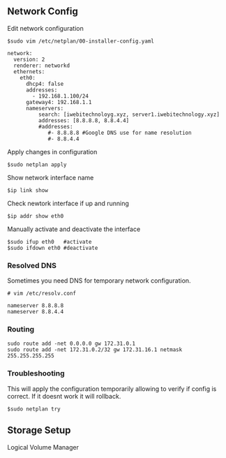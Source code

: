 ## Network Config
Edit network configuration
```
$sudo vim /etc/netplan/00-installer-config.yaml
```
```
network:
  version: 2
  renderer: networkd
  ethernets:
    eth0:
      dhcp4: false
      addresses:
        - 192.168.1.100/24
      gateway4: 192.168.1.1
      nameservers:
          search: [iwebitechnoloyg.xyz, server1.iwebitechnology.xyz]
          addresses: [8.8.8.8, 8.8.4.4]
          #addresses:
             #- 8.8.8.8 #Google DNS use for name resolution
             #- 8.8.4.4
```
Apply changes in configuration
```
$sudo netplan apply
```
Show network interface name
```
$ip link show
```
Check newtork interface if up and running
```
$ip addr show eth0
```
Manually activate and deactivate the interface
```
$sudo ifup eth0   #activate
$sudo ifdown eth0 #deactivate
```
### Resolved DNS 
Sometimes you need DNS for temporary network configuration. 
```
# vim /etc/resolv.conf

nameserver 8.8.8.8 
nameserver 8.8.4.4
```
### Routing
```
sudo route add -net 0.0.0.0 gw 172.31.0.1
sudo route add -net 172.31.0.2/32 gw 172.31.16.1 netmask 255.255.255.255
```
### Troubleshooting
This will apply the configuration temporarily allowing to verify if config is correct. If it doesnt work it will rollback.
```
$sudo netplan try
```
## Storage Setup
Logical Volume Manager
```
```
